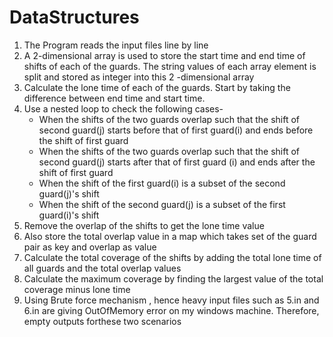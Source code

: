 # DataStructures
1. The Program reads the input files line by line
2. A 2-dimensional array is used to store the start time and end time of shifts of each of the guards. The string values of each array element is split and stored as integer into this 2 -dimensional array
3. Calculate the lone time of each of the guards. Start by taking the difference between end time and start time. 
4. Use a nested loop to check the following cases-
	- When the shifts of the two guards overlap such that the shift of second guard(j) starts before that of first guard(i) and ends before the shift of first guard 
	- When the shifts of the two guards overlap such that the shift of second guard(j) starts after that of first guard (i) and ends after the shift of first guard 
	- When the shift of the first guard(i) is a subset of the second guard(j)'s shift 
	- When the shift of the second guard(j) is a subset of the first guard(i)'s shift 
5. Remove the overlap of the shifts to get the lone time value
6. Also store the total overlap value in a map which takes set of the guard pair as key and overlap as value 
7. Calculate the total coverage of the shifts by adding the total lone time of all guards and the total overlap values
8. Calculate the maximum coverage by finding the largest value of the total coverage minus lone time
9. Using Brute force mechanism , hence heavy input files such as 5.in and 6.in are giving OutOfMemory error on my windows machine. Therefore, empty outputs forthese two scenarios
